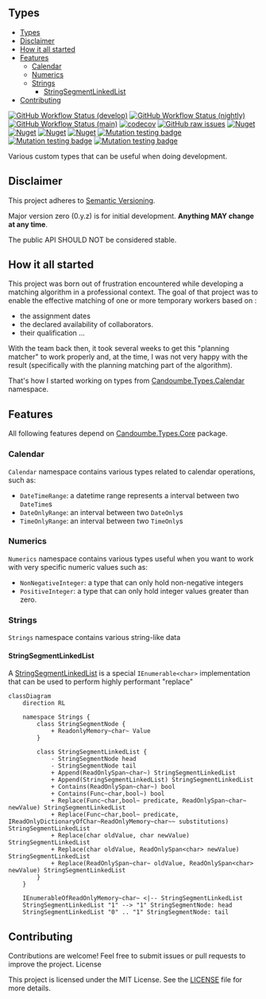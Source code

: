 <!-- omit in toc -->
Types
----

<!-- TOC -->
  * [Types](#types)
  * [Disclaimer](#disclaimer)
  * [How it all started](#how-it-all-started)
  * [Features](#features)
    * [Calendar](#calendar)
    * [Numerics](#numerics)
    * [Strings](#strings)
      * [StringSegmentLinkedList](#stringsegmentlinkedlist)
  * [Contributing](#contributing)
<!-- TOC -->


[![GitHub Workflow Status (develop)](https://github.com/candoumbe/Candoumbe.Types/actions/workflows/integration.yml/badge.svg?branch=develop)](https://github.com/candoumbe/Candoumbe.Types/actions/workflows/integration.yml)
[![GitHub Workflow Status (nightly)](https://github.com/candoumbe/Candoumbe.Types/actions/workflows/nightly.yml/badge.svg?branch=develop)](https://github.com/candoumbe/Candoumbe.Types/actions/workflows/nightly.yml)
[![GitHub Workflow Status (main)](https://github.com/candoumbe/Candoumbe.Types/actions/workflows/delivery.yml/badge.svg?branch=main)](https://github.com/candoumbe/Candoumbe.Types/actions/workflows/delivery.yml)
[![codecov](https://codecov.io/gh/candoumbe/candoumbe.types/branch/develop/graph/badge.svg?token=FHSC41A4X3)](https://codecov.io/gh/candoumbe/candoumbe.types)
[![GitHub raw issues](https://img.shields.io/github/issues-raw/candoumbe/candoumbe.types)](https://github.com/candoumbe/candoumbe.types/issues)
[![Nuget](https://img.shields.io/nuget/vpre/candoumbe.types.core?label=Candoumbe.Types.Core)](https://nuget.org/packages/candoumbe.types.core)
[![Nuget](https://img.shields.io/nuget/vpre/candoumbe.types.calendar?label=Candoumbe.Types.Calendar)](https://nuget.org/packages/candoumbe.types.calendar)
[![Nuget](https://img.shields.io/nuget/vpre/candoumbe.types.strings?label=Candoumbe.Types.Strings)](https://nuget.org/packages/candoumbe.types.strings)
[![Nuget](https://img.shields.io/nuget/vpre/candoumbe.types.numerics?label=Candoumbe.Types.Numerics)](https://nuget.org/packages/candoumbe.types.numerics)
[![Mutation testing badge](https://img.shields.io/endpoint?label=Candoumbe.Types.Calendar&style=flat&url=https%3A%2F%2Fbadge-api.stryker-mutator.io%2Fgithub.com%2Fcandoumbe%2FCandoumbe.Types%2Fbaseline%2Fdevelop?module=Candoumbe.Types.Calendar)](https://dashboard.stryker-mutator.io/reports/github.com/candoumbe/Candoumbe.Types/baseline/develop?module=Candoumbe.Types.Calendar)
[![Mutation testing badge](https://img.shields.io/endpoint?label=Candoumbe.Types.Numerics&style=flat&url=https%3A%2F%2Fbadge-api.stryker-mutator.io%2Fgithub.com%2Fcandoumbe%2FCandoumbe.Types%2Fbaseline%2Fdevelop?module=Candoumbe.Types.Numerics)](https://dashboard.stryker-mutator.io/reports/github.com/candoumbe/Candoumbe.Types/baseline/develop?module=Candoumbe.Types.Numerics)
[![Mutation testing badge](https://img.shields.io/endpoint?label=Candoumbe.Types.Strings&style=flat&url=https%3A%2F%2Fbadge-api.stryker-mutator.io%2Fgithub.com%2Fcandoumbe%2FCandoumbe.Types%2Fbaseline%2Fdevelop?module=Candoumbe.Types.Strings)](https://dashboard.stryker-mutator.io/reports/github.com/candoumbe/Candoumbe.Types/baseline/develop?module=Candoumbe.Types.Strings)

Various custom types that can be useful when doing development.

## Disclaimer

This project adheres to [Semantic Versioning](https://semver.org/spec/v2.0.0.html).

Major version zero (0.y.z) is for initial development. **Anything MAY change at any time**.

The public API SHOULD NOT be considered stable.

## How it all started

This project was born out of frustration encountered while developing a matching algorithm in a professional context.
The goal of that project was to enable the effective matching of one or more temporary workers based on :

- the assignment dates
- the declared availability of collaborators.
- their qualification ...

With the team back then, it took several weeks to get this "planning matcher" to work properly and,
at the time, I was not very happy with the result (specifically with the planning matching part of the algorithm).

That's how I started working on types from [Candoumbe.Types.Calendar](./src/Candoumbe.Types/Calendar) namespace.

## Features

All following features depend on [Candoumbe.Types.Core](https://nuget.org/packages/candoumbe.types.core) package.

### Calendar

`Calendar` namespace contains various types related to calendar operations, such as:

- `DateTimeRange`: a datetime range represents a interval between two `DateTime`s
- `DateOnlyRange`: an interval between two `DateOnly`s
- `TimeOnlyRange`: an interval between two `TimeOnly`s

### Numerics

`Numerics` namespace contains various types useful when you want to work with very specific numeric values such as:

- `NonNegativeInteger`: a type that can only hold non-negative integers
- `PositiveInteger`: a type that can only hold integer values greater than zero.

### Strings

`Strings` namespace contains various string-like data

#### StringSegmentLinkedList

A [StringSegmentLinkedList](./src/Candoumbe.Types.Strings/StringSegmentLinkedList.cs) is a special `IEnumerable<char>`
implementation
that can be used to perform highly performant "replace"

```mermaid
classDiagram
    direction RL

    namespace Strings {
        class StringSegmentNode {
            + ReadonlyMemory~char~ Value
        }

        class StringSegmentLinkedList {
            - StringSegmentNode head
            - StringSegmentNode tail
            + Append(ReadOnlySpan~char~) StringSegmentLinkedList
            + Append(StringSegmentLinkedList) StringSegmentLinkedList
            + Contains(ReadOnlySpan~char~) bool
            + Contains(Func~char,bool~) bool
            + Replace(Func~char,bool~ predicate, ReadOnlySpan~char~ newValue) StringSegmentLinkedList
            + Replace(Func~char,bool~ predicate, IReadOnlyDictionaryOfChar~ReadOnlyMemory~char~~ substitutions) StringSegmentLinkedList
            + Replace(char oldValue, char newValue) StringSegmentLinkedList
            + Replace(char oldValue, ReadOnlySpan<char> newValue) StringSegmentLinkedList
            + Replace(ReadOnlySpan~char~ oldValue, ReadOnlySpan<char> newValue) StringSegmentLinkedList
        }
    }

    IEnumerableOfReadOnlyMemory~char~ <|-- StringSegmentLinkedList
    StringSegmentLinkedList "1" --> "1" StringSegmentNode: head
    StringSegmentLinkedList "0" .. "1" StringSegmentNode: tail
```

## Contributing

Contributions are welcome! Feel free to submit issues or pull requests to improve the project.
License

This project is licensed under the MIT License.
See the [LICENSE](./LICENSE) file for more details.